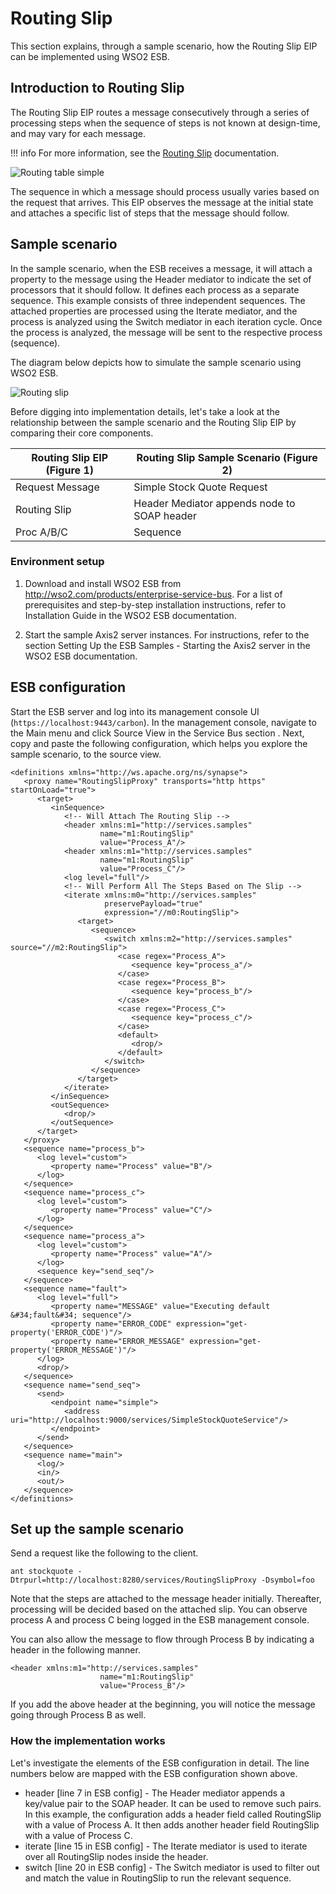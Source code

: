 # Routing Slip

This section explains, through a sample scenario, how the Routing Slip EIP can be implemented using WSO2 ESB. 

## Introduction to Routing Slip

The Routing Slip EIP routes a message consecutively through a series of processing steps when the sequence of steps is not known at design-time, and may vary for each message. 

!!! info
    For more information, see the [Routing Slip](http://www.eaipatterns.com/RoutingTable.html) documentation.

![Routing table simple]({{base_path}}/assets/img/learn/enterprise-integration-patterns/message-routing/routing-table-simple.gif)

The sequence in which a message should process usually varies based on the request that arrives. This EIP observes the message at the initial state and attaches a specific list of steps that the message should follow.

## Sample scenario

In the sample scenario, when the ESB receives a message, it will attach a property to the message using the Header mediator to indicate the set of processors that it should follow. It defines each process as a separate sequence. This example consists of three independent sequences. The attached properties are processed using the Iterate mediator, and the process is analyzed using the Switch mediator in each iteration cycle. Once the process is analyzed, the message will be sent to the respective process (sequence).

The diagram below depicts how to simulate the sample scenario using WSO2 ESB.

![Routing slip]({{base_path}}/assets/img/learn/enterprise-integration-patterns/message-routing/routing-slip.png)

Before digging into implementation details, let's take a look at the relationship between the sample scenario and the Routing Slip EIP by comparing their core components.

| Routing Slip EIP (Figure 1) | Routing Slip Sample Scenario (Figure 2)     |
|-----------------------------|---------------------------------------------|
| Request Message             | Simple Stock Quote Request                  |
| Routing Slip                | Header Mediator appends node to SOAP header |
| Proc A/B/C                  | Sequence                                    |

### Environment setup

1. Download and install WSO2 ESB from http://wso2.com/products/enterprise-service-bus. For a list of prerequisites and step-by-step installation instructions, refer to Installation Guide in the WSO2 ESB documentation.

2. Start the sample Axis2 server instances. For instructions, refer to the section Setting Up the ESB Samples - Starting the Axis2 server in the WSO2 ESB documentation.

## ESB configuration

Start the ESB server and log into its management console UI (`https://localhost:9443/carbon`). In the management console,  navigate to the Main menu and click Source View in the Service Bus section . Next, copy and paste the following configuration, which helps you explore the sample scenario, to the source view.  

```
<definitions xmlns="http://ws.apache.org/ns/synapse">
   <proxy name="RoutingSlipProxy" transports="http https" startOnLoad="true">
      <target>
         <inSequence>
            <!-- Will Attach The Routing Slip -->
            <header xmlns:m1="http://services.samples"
                    name="m1:RoutingSlip"
                    value="Process_A"/>
            <header xmlns:m1="http://services.samples"
                    name="m1:RoutingSlip"
                    value="Process_C"/>
            <log level="full"/>
            <!-- Will Perform All The Steps Based on The Slip -->
            <iterate xmlns:m0="http://services.samples"
                     preservePayload="true"
                     expression="//m0:RoutingSlip">
               <target>
                  <sequence>
                     <switch xmlns:m2="http://services.samples" source="//m2:RoutingSlip">
                        <case regex="Process_A">
                           <sequence key="process_a"/>
                        </case>
                        <case regex="Process_B">
                           <sequence key="process_b"/>
                        </case>
                        <case regex="Process_C">
                           <sequence key="process_c"/>
                        </case>
                        <default>
                           <drop/>
                        </default>
                     </switch>
                  </sequence>
               </target>
            </iterate>
         </inSequence>
         <outSequence>
            <drop/>
         </outSequence>
      </target>
   </proxy>
   <sequence name="process_b">
      <log level="custom">
         <property name="Process" value="B"/>
      </log>
   </sequence>
   <sequence name="process_c">
      <log level="custom">
         <property name="Process" value="C"/>
      </log>
   </sequence>
   <sequence name="process_a">
      <log level="custom">
         <property name="Process" value="A"/>
      </log>
      <sequence key="send_seq"/>
   </sequence>
   <sequence name="fault">
      <log level="full">
         <property name="MESSAGE" value="Executing default &#34;fault&#34; sequence"/>
         <property name="ERROR_CODE" expression="get-property('ERROR_CODE')"/>
         <property name="ERROR_MESSAGE" expression="get-property('ERROR_MESSAGE')"/>
      </log>
      <drop/>
   </sequence>
   <sequence name="send_seq">
      <send>
         <endpoint name="simple">
            <address uri="http://localhost:9000/services/SimpleStockQuoteService"/>
         </endpoint>
      </send>
   </sequence>
   <sequence name="main">
      <log/>
      <in/>
      <out/>
   </sequence>
</definitions>
```

## Set up the sample scenario

Send a request like the following to the client.

```
ant stockquote -Dtrpurl=http://localhost:8280/services/RoutingSlipProxy -Dsymbol=foo
```

Note that the steps are attached to the message header initially. Thereafter, processing will be decided based on the attached slip. You can observe process A and process C being logged in the ESB management console.

You can also allow the message to flow through Process B by indicating a header in the following manner.

```
<header xmlns:m1="http://services.samples"
                    name="m1:RoutingSlip"
                    value="Process_B"/>
```

If you add the above header at the beginning, you will notice the message going through Process B as well.

### How the implementation works

Let's investigate the elements of the ESB configuration in detail. The line numbers below are mapped with the ESB configuration shown above.

- header [line 7 in ESB config] - The Header mediator appends a key/value pair to the SOAP header. It can be used to remove such pairs. In this example, the configuration adds a header field called RoutingSlip with a value of Process A. It then adds another header field RoutingSlip with a value of Process C.
- iterate [line 15 in ESB config] - The Iterate mediator is used to iterate over all RoutingSlip nodes inside the header.
- switch [line 20 in ESB config]  - The Switch mediator is used to filter out and match the value in RoutingSlip to run the relevant sequence. 
